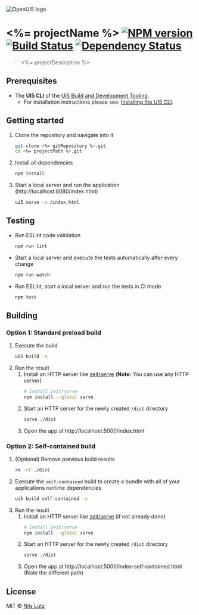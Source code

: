 ![OpenUI5 logo](http://openui5.org/images/OpenUI5_new_big_side.png)

# <%= projectName %> [![NPM version][npm-image]][npm-url] [![Build Status][travis-image]][travis-url] [![Dependency Status][daviddm-image]][daviddm-url]

> <%= projectDescription %>

## Prerequisites
- The **UI5 CLI** of the [UI5 Build and Development Tooling](https://github.com/SAP/ui5-tooling#installing-the-ui5-cli).
    - For installation instructions please see: [Installing the UI5 CLI](https://github.com/SAP/ui5-tooling#installing-the-ui5-cli).

## Getting started
1. Clone the repository and navigate into it
    ```sh
    git clone <%= gitRepository %>.git
    cd <%= projectPath %>.git
    ```
1. Install all dependencies
    ```sh
    npm install
    ```

1. Start a local server and run the application (http://localhost:8080/index.html)
    ```sh
    ui5 serve -o /index.html
    ```

## Testing
* Run ESLint code validation
    ```sh
    npm run lint
    ```
* Start a local server and execute the tests automatically after every change
    ```sh
    npm run watch
    ```
* Run ESLint, start a local server and run the tests in CI mode
    ```sh
    npm test
    ```
## Building
### Option 1: Standard preload build
1. Execute the build
    ```sh
    ui5 build -a
    ```
1. Run the result
    1. Install an HTTP server like [zeit/serve](https://www.npmjs.com/package/serve) (**Note:** You can use any HTTP server)
        ```sh
        # Install zeit/serve
        npm install --global serve
        ```
    1. Start an HTTP server for the newly created `/dist` directory
        ```sh
        serve ./dist
        ```
    1. Open the app at http://localhost:5000/index.html

### Option 2: Self-contained build
1. (Optional) Remove previous build results
   ```sh
   rm -rf ./dist
   ```
1. Execute the `self-contained` build to create a bundle with all of your applications runtime dependencies
    ```sh
    ui5 build self-contained -a
    ```
1. Run the result
    1. Install an HTTP server like [zeit/serve](https://www.npmjs.com/package/serve) (if not already done)
        ```sh
        # Install zeit/serve
        npm install --global serve
        ```
    1. Start an HTTP server for the newly created `/dist` directory
        ```sh
        serve ./dist
        ```
    1. Open the app at http://localhost:5000/index-self-contained.html (Note the different path)


## License

MIT © [Nils Lutz]()


[npm-image]: https://badge.fury.io/js/generator-ui5-boilerplate.svg
[npm-url]: https://npmjs.org/package/generator-ui5-boilerplate
[travis-image]: https://travis-ci.org/nlsltz/generator-ui5-boilerplate.svg?branch=master
[travis-url]: https://travis-ci.org/nlsltz/generator-ui5-boilerplate
[daviddm-image]: https://david-dm.org/nlsltz/generator-ui5-boilerplate.svg?theme=shields.io
[daviddm-url]: https://david-dm.org/nlsltz/generator-ui5-boilerplate
